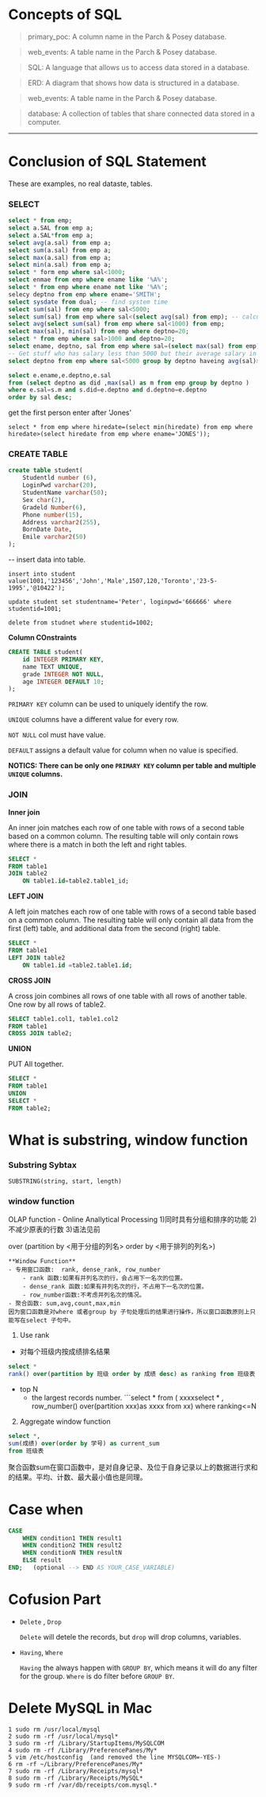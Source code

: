 # Concepts of SQL

> primary_poc: A column name in the Parch & Posey database.

>web_events: A table name in the Parch & Posey database.

>SQL: A language that allows us to access data stored in a database.  

>ERD: A diagram that shows how data is structured in a database.  

>web_events: A table name in the Parch & Posey database.  

>database: A collection of tables that share connected data stored in a computer.

--- 
# Conclusion of SQL Statement
These are examples, no real dataste, tables. 


### SELECT
```sql
select * from emp;
select a.SAL from emp a;
select a.SAL*from emp a;
select avg(a.sal) from emp a;
select sum(a.sal) from emp a;
select max(a.sal) from emp a;
select min(a.sal) from emp a;
select * form emp where sal<1000;
select enmae from emp where ename like '%A%'; 
select * from emp where ename not like '%A%';
selecy deptno from emp where ename='SMITH';
select sysdate from dual; -- find system time
select sum(sal) from emp where sal<5000;
select sum(sal) from emp where sal<(select avg(sal) from emp); -- calculte the sum of sallary less than average salary. 
select avg(select sum(sal) from emp where sal<1000) from emp; 
select max(sal), min(sal) from emp where deptno=20; 
select * from emp where sal>1000 and deptno=20; 
select ename, deptno, sal from emp where sal=(select max(sal) from emp); -- Get stuff name, department name, salary of that has highest salary.
-- Get stuff who has salary less than 5000 but their average salary in department is greater than 1000, then descending by average salary of each department.
select deptno from emp where sal<5000 group by deptno haveing avg(sal)>1000 order by avg(sal) desc;

select e.ename,e.deptno,e.sal 
from (select deptno as did ,max(sal) as m from emp group by deptno ) 
where e.sal=s.m and s.did=e.deptno and d.deptno=e.deptno
order by sal desc;
```

get the first person enter after 'Jones'

`select * from emp
where hiredate=(select min(hiredate) from emp where hiredate>(select hiredate from emp where ename='JONES'));`


### CREATE TABLE
```sql
create table student(
    Studentld number (6),
    LoginPwd varchar(20),
    StudentName varchar(50); 
    Sex char(2),
    Gradeld Number(6),
    Phone number(15),       
    Address varchar2(255),
    BornDate Date,
    Emile varchar2(50)       
);
```
-- insert data into table. 

`insert into student value(1001,'123456','John','Male',1507,120,'Toronto','23-5-1995','@10422');`


`update student set studentname='Peter', loginpwd='666666' where studentid=1001; `

`delete from studnet where studentid=1002;`

**Column COnstraints**

```sql
CREATE TABLE student(
    id INTEGER PRIMARY KEY,
    name TEXT UNIQUE,
    grade INTEGER NOT NULL,
    age INTEGER DEFAULT 10;
);
```
`PRIMARY KEY` column can be used to uniquely identify the row. 

`UNIQUE` columns have a different value for every row. 

`NOT NULL` col must have value. 

`DEFAULT` assigns a default value for column when no value is specified.

**NOTICS: There can be only one `PRIMARY KEY` column per table and multiple `UNIQUE` columns.**

### JOIN
**Inner join**

An inner join matches each row of one table with rows of a second table based on a common column. The resulting table will only contain rows where there is a match in both the left and right tables.

```SQL
SELECT *
FROM table1
JOIN table2
    ON table1.id=table2.table1_id;
```


**LEFT JOIN**

A left join matches each row of one table with rows of a second table based on a common column. The resulting table will only contain all data from the first (left) table, and additional data from the second (right) table.


```SQL
SELECT * 
FROM table1
LEFT JOIN table2
    ON table1.id =table2.table1.id;
```

**CROSS JOIN** 

A cross join combines all rows of one table with all rows of another table. One row by all rows of table2.
```sql 
SELECT table1.col1, table1.col2
FROM table1
CROSS JOIN table2;
```


**UNION**

PUT All together. 
```sql
SELECT * 
FROM table1
UNION
SELECT *
FROM table2;
```

# What is substring, window function
### Substring Sybtax

`SUBSTRING(string, start, length)`

### window function

OLAP function - Online Anallytical Processing
1)同时具有分组和排序的功能
2)不减少原表的行数
3)语法见前

<window function> over (partition by <用于分组的列名> order by <用于排列的列名>)
    
    **Window Function**
    - 专用窗口函数:  rank, dense_rank, row_number
        - rank 函数:如果有并列名次的行，会占用下一名次的位置。
        - dense_rank 函数:如果有并列名次的行，不占用下一名次的位置。
        - row_number函数:不考虑并列名次的情况。
    - 聚合函数: sum,avg,count,max,min
    因为窗口函数是对where 或者group by 子句处理后的结果进行操作，所以窗口函数原则上只能写在select 子句中。
    
1. Use rank
- 对每个班级内按成绩排名结果
```sql
select *
rank() over(partition by 班级 order by 成绩 desc) as ranking from 班级表
```

- top N
  - the largest records number.  ```select * from ( xxxxselect * , row_number() over(partition xxx)as xxxx from xx) where ranking<=N
  
2. Aggregate window function
```sql
select *,
sum(成绩) over(order by 学号) as current_sum
from 班级表
```
聚合函数sum在窗口函数中，是对自身记录、及位于自身记录以上的数据进行求和的结果。平均、计数、最大最小值也是同理。


# Case when
```sql
CASE
    WHEN condition1 THEN result1
    WHEN condition2 THEN result2
    WHEN conditionN THEN resultN
    ELSE result
END;   (optional --> END AS YOUR_CASE_VARIABLE) 
```

# Cofusion Part
- `Delete` , `Drop` 
    
    `Delete` will detele the records, but `drop` will drop columns, variables. 
- `Having`, `Where` 

    `Having` the always happen with `GROUP BY`, which means it will do any filter for the group. 
    `Where` is do filter before `GROUP BY`. 



# Delete MySQL in Mac


```
1 sudo rm /usr/local/mysql
2 sudo rm -rf /usr/local/mysql*
3 sudo rm -rf /Library/StartupItems/MySQLCOM
4 sudo rm -rf /Library/PreferencePanes/My*
5 vim /etc/hostconfig  (and removed the line MYSQLCOM=-YES-)
6 rm -rf ~/Library/PreferencePanes/My*
7 sudo rm -rf /Library/Receipts/mysql*
8 sudo rm -rf /Library/Receipts/MySQL*
9 sudo rm -rf /var/db/receipts/com.mysql.*
```